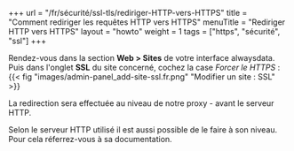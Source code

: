 +++
url = "/fr/sécurité/ssl-tls/rediriger-HTTP-vers-HTTPS"
title = "Comment rediriger les requêtes HTTP vers HTTPS"
menuTitle = "Rediriger HTTP vers HTTPS"
layout = "howto"
weight = 1
tags = ["https", "sécurité", "ssl"]
+++


Rendez-vous dans la section **Web > Sites** de votre interface alwaysdata. Puis dans l'onglet **SSL** du site concerné, cochez la case _Forcer le HTTPS_ :
{{< fig "images/admin-panel_add-site-ssl.fr.png" "Modifier un site : SSL" >}}

La redirection sera effectuée au niveau de notre proxy - avant le serveur HTTP. 

Selon le serveur HTTP utilisé il est aussi possible de le faire à son niveau. Pour cela réferrez-vous à sa documentation.
